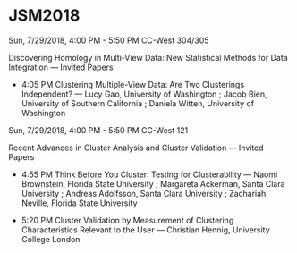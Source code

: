 # JSM2018

Sun, 7/29/2018, 4:00 PM - 5:50 PM  CC-West 304/305

Discovering Homology in Multi-View Data: New Statistical Methods for Data Integration — Invited Papers

 * 4:05 PM    Clustering Multiple-View Data: Are Two Clusterings Independent? — Lucy Gao, University of Washington ; Jacob Bien, University of Southern California ; Daniela Witten, University of Washington
                  
Sun, 7/29/2018, 4:00 PM - 5:50 PM  CC-West 121

Recent Advances in Cluster Analysis and Cluster Validation — Invited Papers

 * 4:55 PM    Think Before You Cluster: Testing for Clusterability — Naomi Brownstein, Florida State University ; Margareta Ackerman, Santa Clara University ; Andreas Adolfsson, Santa Clara University ; Zachariah Neville, Florida State University

 * 5:20 PM    Cluster Validation by Measurement of Clustering Characteristics Relevant to the User — Christian Hennig, University College London


